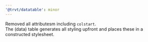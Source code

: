 ```yaml
---
'@trvt/datatable': minor
---
```


Removed all attributesm including `colstart`.  
The (data) table generates all styling upfront and places these in a constructed stylesheet.
